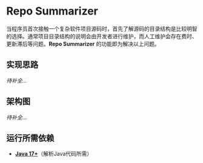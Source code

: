 # Repo Summarizer
当程序员首次接触一个复杂软件项目源码时，首先了解源码的目录结构是比较明智的选择。通常项目目录结构的说明会由开发者进行维护，而人工维护会存在费时、更新滞后等问题。**Repo Summarizer** 的功能即为解决以上问题。

## 实现思路
_待补全..._

## 架构图
_待补全..._

## 运行所需依赖
- [**Java 17+**](https://github.com/o1egl/paseto)（解析Java代码所需）


